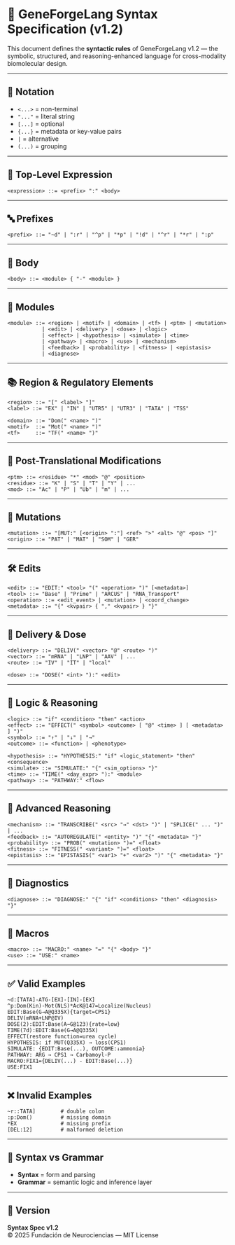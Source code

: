 # 🧬 GeneForgeLang Syntax Specification (v1.2)

This document defines the **syntactic rules** of GeneForgeLang v1.2 — the symbolic, structured, and reasoning-enhanced language for cross-modality biomolecular design.

---

## 📘 Notation

- `<...>` = non-terminal
- `"..."` = literal string
- `[...]` = optional
- `{...}` = metadata or key-value pairs
- `|` = alternative
- `(...)` = grouping

---

## 🎯 Top-Level Expression

```
<expression> ::= <prefix> ":" <body>
```

---

## 🔤 Prefixes

```
<prefix> ::= "~d" | ":r" | "^p" | "*p" | "!d" | "^r" | "*r" | ":p"
```

---

## 🧬 Body

```
<body> ::= <module> { "-" <module> }
```

---

## 🧩 Modules

```
<module> ::= <region> | <motif> | <domain> | <tf> | <ptm> | <mutation>
           | <edit> | <delivery> | <dose> | <logic>
           | <effect> | <hypothesis> | <simulate> | <time>
           | <pathway> | <macro> | <use> | <mechanism>
           | <feedback> | <probability> | <fitness> | <epistasis>
           | <diagnose>
```

---

## 📚 Region & Regulatory Elements

```
<region> ::= "[" <label> "]"
<label> ::= "EX" | "IN" | "UTR5" | "UTR3" | "TATA" | "TSS"

<domain> ::= "Dom(" <name> ")"
<motif>  ::= "Mot(" <name> ")"
<tf>     ::= "TF(" <name> ")"
```

---

## 🧪 Post-Translational Modifications

```
<ptm> ::= <residue> "*" <mod> "@" <position>
<residue> ::= "K" | "S" | "T" | "Y" | ...
<mod> ::= "Ac" | "P" | "Ub" | "m" | ...
```

---

## 🔄 Mutations

```
<mutation> ::= "[MUT:" [<origin> ":"] <ref> ">" <alt> "@" <pos> "]"
<origin> ::= "PAT" | "MAT" | "SOM" | "GER"
```

---

## 🛠️ Edits

```
<edit> ::= "EDIT:" <tool> "(" <operation> ")" [<metadata>]
<tool> ::= "Base" | "Prime" | "ARCUS" | "RNA_Transport"
<operation> ::= <edit_event> | <mutation> | <coord_change>
<metadata> ::= "{" <kvpair> { "," <kvpair> } "}"
```

---

## 💉 Delivery & Dose

```
<delivery> ::= "DELIV(" <vector> "@" <route> ")"
<vector> ::= "mRNA" | "LNP" | "AAV" | ...
<route> ::= "IV" | "IT" | "local"

<dose> ::= "DOSE(" <int> "):" <edit>
```

---

## 🧠 Logic & Reasoning

```
<logic> ::= "if" <condition> "then" <action>
<effect> ::= "EFFECT(" <symbol> <outcome> [ "@" <time> ] [ <metadata> ] ")"
<symbol> ::= "↑" | "↓" | "→"
<outcome> ::= <function> | <phenotype>

<hypothesis> ::= "HYPOTHESIS:" "if" <logic_statement> "then" <consequence>
<simulate> ::= "SIMULATE:" "{" <sim_options> "}"
<time> ::= "TIME(" <day_expr> "):" <module>
<pathway> ::= "PATHWAY:" <flow>
```

---

## 🧠 Advanced Reasoning

```
<mechanism> ::= "TRANSCRIBE(" <src> "→" <dst> ")" | "SPLICE(" ... ")" | ...
<feedback> ::= "AUTOREGULATE(" <entity> ")" "{" <metadata> "}"
<probability> ::= "PROB(" <mutation> ")=" <float>
<fitness> ::= "FITNESS(" <variant> ")=" <float>
<epistasis> ::= "EPISTASIS(" <var1> "+" <var2> ")" "{" <metadata> "}"
```

---

## 🧪 Diagnostics

```
<diagnose> ::= "DIAGNOSE:" "{" "if" <conditions> "then" <diagnosis> "}"
```

---

## 🧩 Macros

```
<macro> ::= "MACRO:" <name> "=" "{" <body> "}"
<use> ::= "USE:" <name>
```

---

## ✅ Valid Examples

```
~d:[TATA]-ATG-[EX]-[IN]-[EX]
^p:Dom(Kin)-Mot(NLS)*AcK@147=Localize(Nucleus)
EDIT:Base(G→A@Q335X){target=CPS1}
DELIV(mRNA+LNP@IV)
DOSE(2):EDIT:Base(A→G@123){rate=low}
TIME(7d):EDIT:Base(G→A@Q335X)
EFFECT(restore function=urea cycle)
HYPOTHESIS: if MUT(Q335X) → loss(CPS1)
SIMULATE: {EDIT:Base(...), OUTCOME:↓ammonia}
PATHWAY: ARG → CPS1 → Carbamoyl-P
MACRO:FIX1={DELIV(...) - EDIT:Base(...)}
USE:FIX1
```

---

## ❌ Invalid Examples

```
~r::TATA]        # double colon
:p:Dom()         # missing domain
*EX              # missing prefix
[DEL:12]         # malformed deletion
```

---

## 🔄 Syntax vs Grammar

- **Syntax** = form and parsing
- **Grammar** = semantic logic and inference layer

---

## 📜 Version

**Syntax Spec v1.2**  
© 2025 Fundación de Neurociencias — MIT License